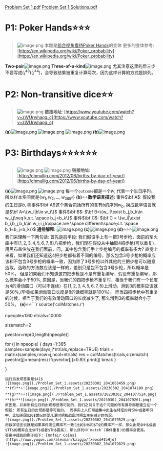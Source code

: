 [Problem Set 1.pdf](https://www.yuque.com/attachments/yuque/0/2022/pdf/12393765/1659929223625-db629f2e-9a52-4297-9db7-f6358f275948.pdf)
[Problem Set 1 Solutions.pdf](https://www.yuque.com/attachments/yuque/0/2022/pdf/12393765/1659929223587-f7392780-b73e-42db-937e-023e3032cd4c.pdf)

# P1: Poker Hands⭐⭐⭐
> ![image.png](./Problem_Set_1.assets/20230302_2041047891.png)
> 本题是[组合视角看待Poker Hands](https://www.yuque.com/alexman/kziggo/fa1dd9#ZpiXA)的变体
> 更多的变体参考: [https://en.wikipedia.org/wiki/Poker_probability](https://en.wikipedia.org/wiki/Poker_probability)

**Two-pair**![image.png](./Problem_Set_1.assets/20230302_2041058333.png)
**Three-of-a-kind**![image.png](./Problem_Set_1.assets/20230302_2041058936.png)
尤其注意这里的后三步不要写成$(^{48}_1)(^{44}_1)$，会导致结果被重复计算两次，因为这样计算的方式是排列。

# P2: Non-transitive dice⭐⭐
> ![image.png](./Problem_Set_1.assets/20230302_2041059305.png)
> **链接地址**: [https://www.youtube.com/watch?v=zWUrwhaqq_c](https://www.youtube.com/watch?v=zWUrwhaqq_c)

**(a)**![image.png](./Problem_Set_1.assets/20230302_2041056198.png)
![image.png](./Problem_Set_1.assets/20230302_2041055880.png)
![image.png](./Problem_Set_1.assets/20230302_2041054011.png)
**(b)**![image.png](./Problem_Set_1.assets/20230302_2041051442.png)


# P3: Birthdays⭐⭐⭐⭐⭐⭐
> ![image.png](./Problem_Set_1.assets/20230302_2041051368.png)
> ![image.png](./Problem_Set_1.assets/20230302_2041062709.png)
> **链接地址**: [http://chmullig.com/2012/06/births-by-day-of-year/](http://chmullig.com/2012/06/births-by-day-of-year/)

**(a)**![image.png](./Problem_Set_1.assets/20230302_2041061877.png)
![image.png](./Problem_Set_1.assets/20230302_2041068126.png)
每一个`outcome`都是一个$w$, 代表一个生日序列。
所以样本空间就是$\{w_1,w_2,...,w_{365^n}\}$
**(b)**⭐⭐**数学语言描述:**
事件$\bf A$: 假设我的生日是$b$, 则事件$\bf A$这个集合包括所有的含有$b$的序列$w_b$, 换成数学语言就是$\bf A=\{w_i|b\in w_i\}$
事件$\bf B$: $\bf B=\{w_i|\exist b_j,b_k\in w_i,j\neq k,s.t. \space b_j=b_k\}$
事件$\bf C$: $\bf C = \{w_i|\exist b_i,b_j,b_k\in w_i;i,j,k\space are \space different\space;s.t. \space b_1=b_j=b_k\}$
**通俗解释:**
![image.png](./Problem_Set_1.assets/20230302_2041061268.png)
**(c)**![image.png](./Problem_Set_1.assets/20230302_2041065660.png)
**(d)**⭐⭐⭐![image.png](./Problem_Set_1.assets/20230302_2041063600.png)
我们来理解一下两句话:
首先是前半段: 我们假设手上有一把$3$号步枪，面前的军火库中有$\{1,2,3,4,5,6,7,8\}$八把步枪，我们现在假设从中抽取$4$把步枪(可以重复)，用黑布盖住放在我们面前，问，其中包含我们手上步枪编号的概率有多大? 
直觉上来看，如果我们还知道这$4$把步枪都有着不同的编号，那么包含$3$号步枪的概率应该和不包含$3$号步枪的概率一致，因为除了$3$号步枪以外其他的三把步枪可以随意选取，选取的方法数应该是一样的，差别只是包不包含$3$号步枪，所以概率是$50\%$。
但是如果我们不知道这四把步枪是不是有重复编号，假设有重复编号，那么概率会小于$50\%$, 原因是，当我们的四把步枪不重复时，相当于我们有一个长度为$4$的滑动窗口（可以不连续）在$\{1,2,3,4,5,6,7,8\}$上滑动，滑到$3$的概率应该就是$50\%$,(毕竟如果滑动窗口长度是$8$的话概率就是$100\%$)。 而当四把步枪中有重复的时候，相当于我们的有效滑动窗口的长度减少了, 那么滑到$3$的概率就会小于$50\%$。 
**(e)**⭐⭐```r
source('colMatches.r')

npeople=1:60
ntrials=10000

sizematch=2

pvector=rep(0,length(npeople))

for (j in npeople)
{
  days=1:365
  samples=sample(days,j*ntrials,replace=TRUE)
  trials = matrix(samples,nrow=j,ncol=ntrials)
  res = colMatches(trials,sizematch)
  pvector[j]=mean(res)
  if(pvector[j]>0.9){
    print(j)
    break
  }
  
}
```
运行后发现答案是$41$
![image.png](./Problem_Set_1.assets/20230302_2041063459.png)
**(f)**⭐![image.png](./Problem_Set_1.assets/20230302_2041074109.png)
**(g)**⭐⭐![image.png](./Problem_Set_1.assets/20230302_2041077524.png)
**(h)**![image.png](./Problem_Set_1.assets/20230302_2041079261.png)
原因是，并非所有生日的出现都是等可能的，我们之前关于这个问题的所有推导都是建立在一个假设: 所有生日的出现都是等可能的， 而事实上人们可能集中出生在特定的月份中或者年份中，比如美国$20$世纪的婴儿潮时期和战乱时期出生率减少的情况。
![image.png](./Problem_Set_1.assets/20230302_2041079529.png)
用数学语言说就是如果事件发生概率不一致(比如$H$和$T$的概率不一样，那么出现$HH$或者$TT$的概率会比$HT$或者$TH$要高)，那么序列中`match`(事件重复)的概率会更高。
答案中提到的例子如下: [Unfair Coins](https://www.yuque.com/alexman/kziggo/fxeosd#IbHjd)
![image.png](./Problem_Set_1.assets/20230302_2041079829.png)
